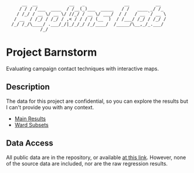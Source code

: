 ```
      __  __            __   _               __          __  
     / / / /___  ____  / /__(_)___  _____   / /   ____ _/ /_ 
    / /_/ / __ \/ __ \/ //_/ / __ \/ ___/  / /   / __ `/ __ \
   / __  / /_/ / /_/ / ,< / / / / (__  )  / /___/ /_/ / /_/ /
  /_/ /_/\____/ .___/_/|_/_/_/ /_/____/  /_____/\__,_/_.___/ 
             /_/                                             
```
# Project Barnstorm
Evaluating campaign contact techniques with interactive maps.

## Description
The data for this project are confidential, so you can explore the results but I can't provide you with any context.
- [Main Results](https://unlikelyvolcano.github.io/project-barnstorm/Results.html)
- [Ward Subsets](https://unlikelyvolcano.github.io/project-barnstorm/Ward_Subsets.html)

## Data Access
All public data are in the repository, or available [at this link](https://upenn.box.com/v/project-barnstorm). However, none of the source data are included, nor are the raw regression results.

